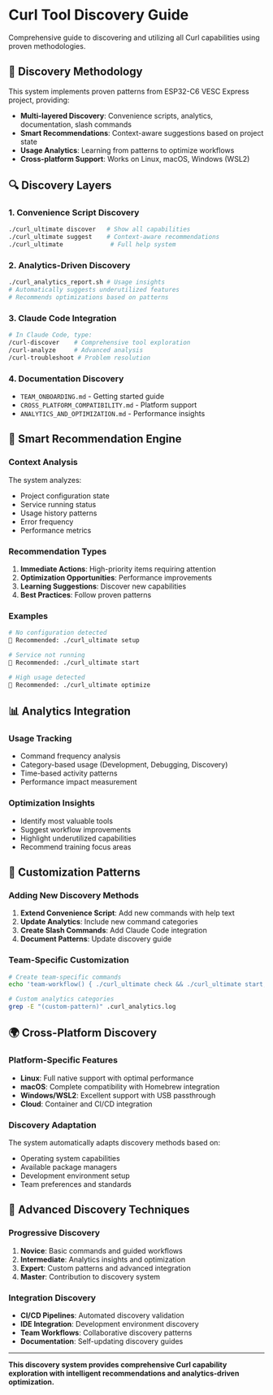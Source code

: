 # Curl Tool Discovery Guide

Comprehensive guide to discovering and utilizing all Curl capabilities using proven methodologies.

## 🎯 Discovery Methodology

This system implements proven patterns from ESP32-C6 VESC Express project, providing:
- **Multi-layered Discovery**: Convenience scripts, analytics, documentation, slash commands
- **Smart Recommendations**: Context-aware suggestions based on project state
- **Usage Analytics**: Learning from patterns to optimize workflows
- **Cross-platform Support**: Works on Linux, macOS, Windows (WSL2)

## 🔍 Discovery Layers

### 1. Convenience Script Discovery
```bash
./curl_ultimate discover   # Show all capabilities
./curl_ultimate suggest    # Context-aware recommendations
./curl_ultimate             # Full help system
```

### 2. Analytics-Driven Discovery
```bash
./curl_analytics_report.sh # Usage insights
# Automatically suggests underutilized features
# Recommends optimizations based on patterns
```

### 3. Claude Code Integration
```bash
# In Claude Code, type:
/curl-discover    # Comprehensive tool exploration
/curl-analyze     # Advanced analysis
/curl-troubleshoot # Problem resolution
```

### 4. Documentation Discovery
- `TEAM_ONBOARDING.md` - Getting started guide
- `CROSS_PLATFORM_COMPATIBILITY.md` - Platform support
- `ANALYTICS_AND_OPTIMIZATION.md` - Performance insights

## 🤖 Smart Recommendation Engine

### Context Analysis
The system analyzes:
- Project configuration state
- Service running status
- Usage history patterns
- Error frequency
- Performance metrics

### Recommendation Types
1. **Immediate Actions**: High-priority items requiring attention
2. **Optimization Opportunities**: Performance improvements
3. **Learning Suggestions**: Discover new capabilities
4. **Best Practices**: Follow proven patterns

### Examples
```bash
# No configuration detected
🎯 Recommended: ./curl_ultimate setup

# Service not running
🎯 Recommended: ./curl_ultimate start

# High usage detected
🎯 Recommended: ./curl_ultimate optimize
```

## 📊 Analytics Integration

### Usage Tracking
- Command frequency analysis
- Category-based usage (Development, Debugging, Discovery)
- Time-based activity patterns
- Performance impact measurement

### Optimization Insights
- Identify most valuable tools
- Suggest workflow improvements
- Highlight underutilized capabilities
- Recommend training focus areas

## 🎨 Customization Patterns

### Adding New Discovery Methods
1. **Extend Convenience Script**: Add new commands with help text
2. **Update Analytics**: Include new command categories
3. **Create Slash Commands**: Add Claude Code integration
4. **Document Patterns**: Update discovery guide

### Team-Specific Customization
```bash
# Create team-specific commands
echo 'team-workflow() { ./curl_ultimate check && ./curl_ultimate start; }' >> ~/.bashrc

# Custom analytics categories
grep -E "(custom-pattern)" .curl_analytics.log
```

## 🌍 Cross-Platform Discovery

### Platform-Specific Features
- **Linux**: Full native support with optimal performance
- **macOS**: Complete compatibility with Homebrew integration
- **Windows/WSL2**: Excellent support with USB passthrough
- **Cloud**: Container and CI/CD integration

### Discovery Adaptation
The system automatically adapts discovery methods based on:
- Operating system capabilities
- Available package managers
- Development environment setup
- Team preferences and standards

## 🚀 Advanced Discovery Techniques

### Progressive Discovery
1. **Novice**: Basic commands and guided workflows
2. **Intermediate**: Analytics insights and optimization
3. **Expert**: Custom patterns and advanced integration
4. **Master**: Contribution to discovery system

### Integration Discovery
- **CI/CD Pipelines**: Automated discovery validation
- **IDE Integration**: Development environment discovery
- **Team Workflows**: Collaborative discovery patterns
- **Documentation**: Self-updating discovery guides

---

**This discovery system provides comprehensive Curl capability exploration with intelligent recommendations and analytics-driven optimization.**
